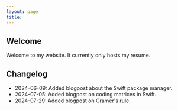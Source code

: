 ```yaml
---
layout: page
title:
---
```



<div class="highlight-box-white">
    <h2>Welcome</h2>
    Welcome to my website. It currently only hosts my resume.
</div>

<div class="highlight-box-white">
    <h2>Changelog</h2>
    <ul>
        <li>2024-06-09: Added blogpost about the Swift package manager.</li>
        <li>2024-07-05: Added blogpost on coding matrices in Swift.</li>
        <li>2024-07-29: Added blogpost on Cramer's rule.</li>
    </ul>
</div>
